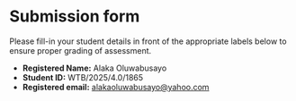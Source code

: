 # Submission form

Please fill-in your student details in front of the appropriate labels
below to ensure proper grading of assessment.

- **Registered Name:** Alaka Oluwabusayo
- **Student ID:** WTB/2025/4.0/1865
- **Registered email:** alakaoluwabusayo@yahoo.com
